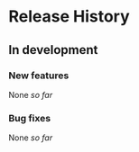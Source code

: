 <!--
SPDX-FileCopyrightText: 2021 Magenta ApS <https://magenta.dk>
SPDX-License-Identifier: MPL-2.0
-->

# Release History

## In development

### New features

None *so far*

### Bug fixes

None *so far*
